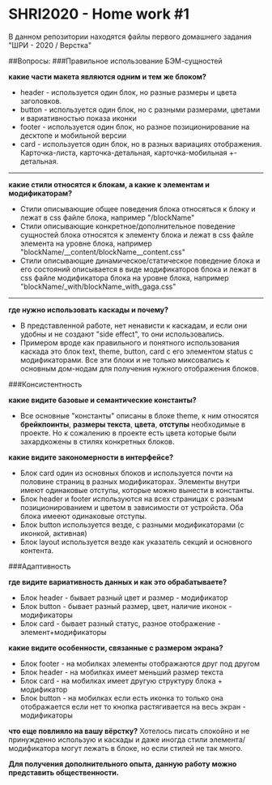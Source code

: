 # SHRI2020 - Home work #1
В данном репозитории находятся файлы первого домашнего задания "ШРИ - 2020 / Верстка"

##Вопросы:
###Правильное использование БЭМ-сущностей

**какие части макета являются одним и тем же блоком?**
    
- header - используется один блок, но разные размеры и цвета заголовков.
- button - используется один блок, но с разными размерами, цветами и вариативностью показа иконки
- footer - используется один блок, но разное позиционирование на десктопе и мобильной версии
- card - используется один блок, но в разных вариациях отображения. Карточка-листа, карточка-детальная, карточка-мобильная +- детальная.

---
**какие стили относятся к блокам, а какие к элементам и модификаторам?**

- Стили описывающие общее поведения блока относяться к блоку и лежат в css файле блока, например "/blockName"
- Стили описывающие конкретное/дополнительное поведение сущностей блока относятся к элементу блока и лежат в css файле элемента на уровне блока, например "blockName/__content/blockName__content.css"
- Стили описывающие динамическое/статическое поведение блока и его состояний описывается в виде модификаторов блока и лежат в css файле модификатора блока на уровне блока, например "blockName/_with/blockName_with_gaga.css"
---

**где нужно использовать каскады и почему?**
- В представленной работе, нет ненависти к каскадам, и если они удобны и не создают "side effect", то они использовались.
- Примером вроде как правильного и понятного использования каскада это блок text, theme, button, card с его элементом status с модификаторами. Все эти блоки и не только миксовались к основным дом-нодам для получения нужного отображения блоков.

###Консистентность

**какие видите базовые и семантические константы?**
- Все основные "константы" описаны в блоке theme, к ним относятся **брейкпоинты**, **размеры текста**, **цвета**, **отступы** необходимые в проекте. Но к сожалению в проекте есть цвета которые были захардкожены в стилях конкретных блоков.

**какие видите закономерности в интерфейсе?**
- Блок card один из основных блоков и используется почти на половине страниц в разных модификаторах. Элементы внутри имеют одинаковые отступы, которые можно вынести в константы.
- Блок header и footer используются на всех страницах с разным позиционированием и цветом в зависимости от устройста. Оба блока имееют одинаковые отступы.
- Блок button используется везде, с разными модификаторами (с иконкой, активная)
- Блок layout используется везде как указатель секций и основного контента.

###Адаптивность

**где видите вариативность данных и как это обрабатываете?**
- Блок header - бывает разный цвет и размер - модификатор
- Блок button - бывает разный размер, цвет, наличие иконок - модификаторы
- Блок card - бывает разный статус, разное отображение - элемент+модификаторы

**какие видите особенности, связанные с размером экрана?**
- Блок footer - на мобилках элементы отображаются друг под другом
- Блок header - на мобилках имеет меньший размер текста
- Блок card - на мобилках имеет другую структуру блока + модификатор
- Блок button - на мобилках если есть иконка то только она отображается если нет то кнопка растягивается на весь экран - модификаторы

**что еще повлияло на вашу вёрстку?**
Хотелось писать спокойно и не принужденно использую и каскады и даже иногда стили элемента/модификатора могут лежать в блоке, но если стилей не так много.

**Для получения дополнительного опыта, данную работу можно представить общественности.**
